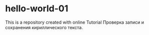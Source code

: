 # hello-world-01
This is a repository created with online Tutorial
Проверка записи и сохранения кириллического текста.

